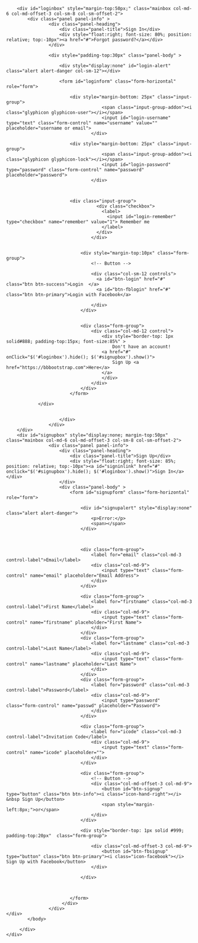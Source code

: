 
<html>
<head>
<link href="//netdna.bootstrapcdn.com/bootstrap/3.1.0/css/bootstrap.min.css" rel="stylesheet" id="bootstrap-css">
<script src="//netdna.bootstrapcdn.com/bootstrap/3.1.0/js/bootstrap.min.js"></script>
<script src="//code.jquery.com/jquery-1.11.1.min.js"></script>
</head>
<body>
    <div class="container my-4">    
   
    
        <div id="loginbox" style="margin-top:50px;" class="mainbox col-md-6 col-md-offset-3 col-sm-8 col-sm-offset-2">                    
            <div class="panel panel-info" >
                    <div class="panel-heading">
                        <div class="panel-title">Sign In</div>
                        <div style="float:right; font-size: 80%; position: relative; top:-10px"><a href="#">Forgot password?</a></div>
                    </div>     

                    <div style="padding-top:30px" class="panel-body" >

                        <div style="display:none" id="login-alert" class="alert alert-danger col-sm-12"></div>
                            
                        <form id="loginform" class="form-horizontal" role="form">
                                    
                            <div style="margin-bottom: 25px" class="input-group">
                                        <span class="input-group-addon"><i class="glyphicon glyphicon-user"></i></span>
                                        <input id="login-username" type="text" class="form-control" name="username" value="" placeholder="username or email">                                        
                                    </div>
                                
                            <div style="margin-bottom: 25px" class="input-group">
                                        <span class="input-group-addon"><i class="glyphicon glyphicon-lock"></i></span>
                                        <input id="login-password" type="password" class="form-control" name="password" placeholder="password">
                                    </div>
                                    

                                
                            <div class="input-group">
                                      <div class="checkbox">
                                        <label>
                                          <input id="login-remember" type="checkbox" name="remember" value="1"> Remember me
                                        </label>
                                      </div>
                                    </div>


                                <div style="margin-top:10px" class="form-group">
                                    <!-- Button -->

                                    <div class="col-sm-12 controls">
                                      <a id="btn-login" href="#" class="btn btn-success">Login  </a>
                                      <a id="btn-fblogin" href="#" class="btn btn-primary">Login with Facebook</a>

                                    </div>
                                </div>


                                <div class="form-group">
                                    <div class="col-md-12 control">
                                        <div style="border-top: 1px solid#888; padding-top:15px; font-size:85%" >
                                            Don't have an account! 
                                        <a href="#" onClick="$('#loginbox').hide(); $('#signupbox').show()">
                                            Sign Up <a href="https://bbbootstrap.com">Here</a>
                                        </a>
                                        </div>
                                    </div>
                                </div>    
                            </form>     

                </div>
            

                        </div>                     
                    </div>  
        </div>
        <div id="signupbox" style="display:none; margin-top:50px" class="mainbox col-md-6 col-md-offset-3 col-sm-8 col-sm-offset-2">
                    <div class="panel panel-info">
                        <div class="panel-heading">
                            <div class="panel-title">Sign Up</div>
                            <div style="float:right; font-size: 85%; position: relative; top:-10px"><a id="signinlink" href="#" onclick="$('#signupbox').hide(); $('#loginbox').show()">Sign In</a></div>
                        </div>  
                        <div class="panel-body" >
                            <form id="signupform" class="form-horizontal" role="form">
                                
                                <div id="signupalert" style="display:none" class="alert alert-danger">
                                    <p>Error:</p>
                                    <span></span>
                                </div>
                                    
                                
                                  
                                <div class="form-group">
                                    <label for="email" class="col-md-3 control-label">Email</label>
                                    <div class="col-md-9">
                                        <input type="text" class="form-control" name="email" placeholder="Email Address">
                                    </div>
                                </div>
                                    
                                <div class="form-group">
                                    <label for="firstname" class="col-md-3 control-label">First Name</label>
                                    <div class="col-md-9">
                                        <input type="text" class="form-control" name="firstname" placeholder="First Name">
                                    </div>
                                </div>
                                <div class="form-group">
                                    <label for="lastname" class="col-md-3 control-label">Last Name</label>
                                    <div class="col-md-9">
                                        <input type="text" class="form-control" name="lastname" placeholder="Last Name">
                                    </div>
                                </div>
                                <div class="form-group">
                                    <label for="password" class="col-md-3 control-label">Password</label>
                                    <div class="col-md-9">
                                        <input type="password" class="form-control" name="passwd" placeholder="Password">
                                    </div>
                                </div>
                                    
                                <div class="form-group">
                                    <label for="icode" class="col-md-3 control-label">Invitation Code</label>
                                    <div class="col-md-9">
                                        <input type="text" class="form-control" name="icode" placeholder="">
                                    </div>
                                </div>

                                <div class="form-group">
                                    <!-- Button -->                                        
                                    <div class="col-md-offset-3 col-md-9">
                                        <button id="btn-signup" type="button" class="btn btn-info"><i class="icon-hand-right"></i> &nbsp Sign Up</button>
                                        <span style="margin-left:8px;">or</span>  
                                    </div>
                                </div>
                                
                                <div style="border-top: 1px solid #999; padding-top:20px"  class="form-group">
                                    
                                    <div class="col-md-offset-3 col-md-9">
                                        <button id="btn-fbsignup" type="button" class="btn btn-primary"><i class="icon-facebook"></i>   Sign Up with Facebook</button>
                                    </div>                                           
                                        
                                </div>
                                
                                
                                
                            </form>
                         </div>
                    </div>
    </div>
            </body>

 </html>
               
                
         </div> 
    </div>
    

